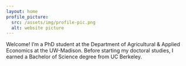 ```yaml
---
layout: home
profile_picture:
  src: /assets/img/profile-pic.png
  alt: website picture
---
```


<p>
Welcome! I’m a PhD student at the Department of Agricultural & Applied Economics at the UW-Madison. Before starting my doctoral studies, I earned a Bachelor of Science degree from UC Berkeley.
</p>
